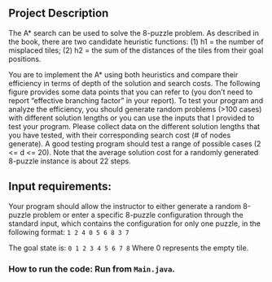 ## Project Description

The A* search can be used to solve the 8-puzzle problem. As described in the book, there are two candidate heuristic functions: (1) h1 = the number of misplaced tiles; (2) h2 = the sum of the distances of the tiles from their goal positions.

You are to implement the A* using both heuristics and compare their efficiency in terms of depth of the solution and search costs.  The following figure provides some data points that you can refer to (you don’t need to report “effective branching factor” in your report). To test your program and analyze the efficiency, you should generate random problems (>100 cases) with different solution lengths or you can use the inputs that I provided to test your program. Please collect data on the different solution lengths that you have tested, with their corresponding search cost (# of nodes generate). A good testing program should test a range of possible cases (2 <= d <= 20). Note that the average solution cost for a randomly generated 8-puzzle instance is about 22 steps.

## Input requirements: 
Your program should allow the instructor to either generate a random 8-puzzle problem or enter a specific 8-puzzle configuration through the standard input, which contains the configuration for only one puzzle, in the following format:
`1 2 4
 0 5 6
 8 3 7`

The goal state is:
`0 1 2
 3 4 5
 6 7 8`
Where 0 represents the empty tile.

### How to run the code: Run from `Main.java`.